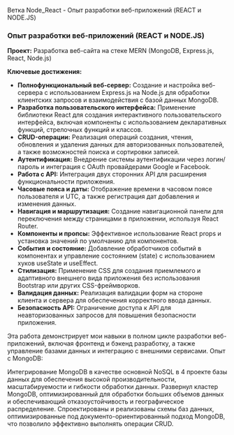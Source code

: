 Ветка Node_React - Опыт разработки веб-приложений (REACT и NODE.JS)

### Опыт разработки веб-приложений (REACT и NODE.JS)

**Проект:** Разработка веб-сайта на стеке MERN (MongoDB, Express.js, React, Node.js)

**Ключевые достижения:**

- **Полнофункциональный веб-сервер:** Создание и настройка веб-сервера с использованием Express.js на Node.js для обработки клиентских запросов и взаимодействия с базой данных MongoDB.
- **Разработка пользовательского интерфейса:** Применение библиотеки React для создания интерактивного пользовательского интерфейса, включая компоненты с использованием декларативных функций, стрелочных функций и классов.
- **CRUD-операции:** Реализация операций создания, чтения, обновления и удаления данных для авторизованных пользователей, а также возможностей поиска и сортировки записей.
- **Аутентификация:** Внедрение системы аутентификации через логин/пароль и интеграция с OAuth провайдерами Google и Facebook.
- **Работа с API:** Интеграция двух сторонних API для расширения функциональности приложения.
- **Часовые пояса и даты:** Отображение времени в часовом поясе пользователя и UTC, а также регистрация дат добавления и изменения данных.
- **Навигация и маршрутизация:** Создание навигационной панели для переключения между страницами в приложении, используя React Router.
- **Компоненты и пропсы:** Эффективное использование React props и установка значений по умолчанию для компонентов.
- **События и состояние:** Добавление обработчиков событий в компонентах и управление состоянием (state) с использованием хуков useState и useEffect.
- **Стилизация:** Применение CSS для создания приемлемого и адаптивного внешнего вида приложения без использования Bootstrap или других CSS-фреймворков.
- **Валидация данных:** Реализация валидации форм на стороне клиента и сервера для обеспечения корректного ввода данных.
- **Безопасность API:** Ограничение доступа к API для неавторизованных запросов для повышения безопасности приложения.

Эта работа демонстрирует мои навыки в полном цикле разработки веб-приложений, включая фронтенд и бэкенд разработку, а также управление базами данных и интеграцию с внешними сервисами.
Опыт с MongoDB:

Интегрирование MongoDB в качестве основной NoSQL в 4 проекте базы данных для обеспечения высокой производительности, масштабируемости и гибкости обработки данных.
Развернул кластер MongoDB, оптимизированный для обработки больших объемов данных и обеспечивающий отказоустойчивость и географическое распределение.
Спроектированы и реализованы схемы баз данных, оптимизированные под документо-ориентированный подход MongoDB, что позволило эффективно выполнять операции CRUD.
